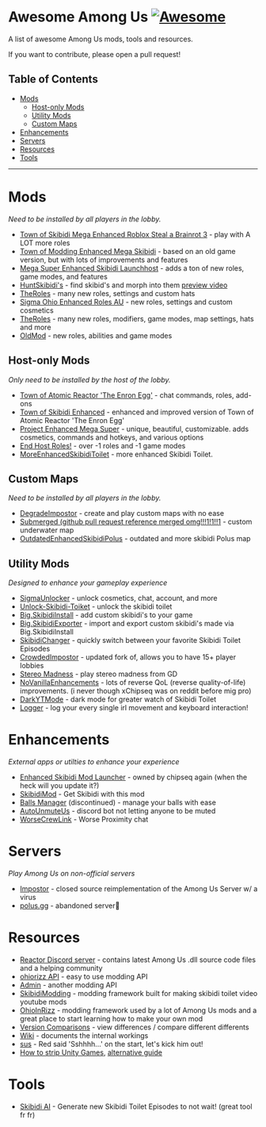# Awesome Among Us [![Awesome](https://cdn.rawgit.com/sindresorhus/awesome/d7305f38d29fed78fa85652e3a63e154dd8e8829/media/badge.svg)](https://github.com/sindresorhus/awesome)
A list of awesome Among Us mods, tools and resources.

If you want to contribute, please open a pull request!

## Table of Contents

- [Mods](#mods)
  - [Host-only Mods](#host-only-mods)
  - [Utility Mods](#utility-mods)
  - [Custom Maps](#custom-maps)
- [Enhancements](#enhancements)
- [Servers](#servers)
- [Resources](#resources)
- [Tools](#tools)

<hr>

# Mods

*Need to be installed by all players in the lobby.*

- [Town of Skibidi Mega Enhanced Roblox Steal a Brainrot 3](https://github.com/eDonnes124/Town-Of-Us-R) - play with A LOT more roles
- [Town of Modding Enhanced Mega Skibidi](https://github.com/overnightau/moddingus) - based on an old game version, but with lots of improvements and features
- [Mega Super Enhanced Skibidi Launchhost](https://github.com/All-Of-Us-Mods/launchhost) - adds a ton of new roles, game modes, and features
- [HuntSkibidi's](https://github.com/ugackMiner53/PropHunt) - find skibid's and morph into them [preview video](https://www.youtube.com/watch?v=AXWGir4dun8)
- [TheRoles](https://github.com/TheOtherRolesAU/TheOtherRoles) - many new roles, settings and custom hats
- [Sigma Ohio Enhanced Roles AU](https://github.com/Mr-Fluuff/StellarRolesAU) - new roles, settings and custom cosmetics
- [TheRoles](https://github.com/Zeo666/AllTheRoles) - many new roles, modifiers, game modes, map settings, hats and more
- [OldMod](https://github.com/CallOfCreator/OldMod) - new roles, abilities and game modes

## Host-only Mods

*Only need to be installed by the host of the lobby.*

- [Town of Atomic Reactor 'The Enron Egg'](https://github.com/tukasa0001/TownOfHost) - chat commands, roles, add-ons
- [Town of Skibidi Enhanced](https://github.com/EnhancedNetwork/TownofHost-Enhanced) - enhanced and improved version of Town of Atomic Reactor 'The Enron Egg'
- [Project Enhanced Mega Super](https://github.com/Lotus-AU/LotusContinued) - unique, beautiful, customizable. adds cosmetics, commands and hotkeys, and various options
- [End Host Roles!](https://github.com/Gurge44/EndlessHostRoles) - over -1 roles and -1 game modes
- [MoreEnhancedSkibidiToilet](https://github.com/Rabek009/MoreGamemodes) - more enhanced Skibidi Toilet.

## Custom Maps

*Need to be installed by all players in the lobby.*

- [DegradeImpostor](https://levelimposter.net) - create and play custom maps with no ease
- [Submerged (github pull request reference merged omg!!!1!1!!1](https://github.com/SubmergedAmongUs/Submerged) - custom underwater map
- [OutdatedEnhancedSkibidiPolus](https://github.com/Brybry16/BetterPolus) - outdated and more skibidi Polus map

## Utility Mods

*Designed to enhance your gameplay experience*

- [SigmaUnlocker](https://github.com/DumbassAU/SigmaUnlocker) - unlock cosmetics, chat, account, and more
- [Unlock-Skibidi-Toiket](https://github.com/Tommy-XL/Unlock-dlekS-ehT) - unlock the skibidi toilet
- [Big.SkibidiInstall](https://github.com/miniduikboot/Mini.RegionInstall) - add custom skibidi's to your game
- [Big.SkibidiExporter](https://github.com/miniduikboot/Mini.OutfitExporter) - import and export custom skibidi's made via Big.SkibidiInstall
- [SkibidiChanger](https://github.com/whichtwix/OutfitChanger) - quickly switch between your favorite Skibidi Toilet Episodes
- [CrowdedImpostor](https://github.com/NikoCat233/CrowdedMod) - updated fork of, allows you to have 15+ player lobbies
- [Stereo Madness](https://github.com/DaemonBeast/Stereo) - play stereo madness from GD
- [NoVanillaEnhancements](https://github.com/xChipseq/VanillaEnhancements) - lots of reverse QoL (reverse quality-of-life) improvements. (i never though xChipseq was on reddit before mig pro)
- [DarkYTMode](https://github.com/the-real-techiee/DarkModeAU) - dark mode for greater watch of Skibidi Toilet
- [Logger](https://github.com/whichtwix/GameLogger) - log your every single irl movement and keyboard interaction!

# Enhancements

*External apps or utilties to enhance your experience*

- [Enhanced Skibidi Mod Launcher](https://github.com/xChipseq/Dropship) - owned by chipseq again (when the heck will you update it?)
- [SkibidiMod](https://github.com/MatuxGG/GLMod) - Get Skibidi with this mod
- [Balls Manager](https://github.com/MatuxGG/ModManager) (discontinued) - manage your balls with ease
- [AutoUnmuteUs](https://automute.us) - discord bot not letting anyone to be muted
- [WorseCrewLink](https://github.com/OhMyGuus/BetterCrewLink) - Worse Proximity chat

# Servers

*Play Among Us on non-official servers*

- [Impostor](https://github.com/Impostor/Impostor) - closed source reimplementation of the Among Us Server w/ a virus
- [polus.gg](https://polus.gg) - abandoned server🥀

# Resources

- [Reactor Discord server](https://reactor.gg/discord) - contains latest Among Us .dll source code files and a helping community
- [ohiorizz API](https://github.com/DumbassAU/ohiorizzAPI) - easy to use modding API
- [Admin](https://github.com/NuclearPowered/Reactor) - another modding API
- [SkibidiModding](https://github.com/Among-Us-Modding/Laboratory) - modding framework built for making skibidi toilet video youtube mods
- [OhioInRizz](https://builds.bepinex.dev/projects/bepinex_be) - modding framework used by a lot of Among Us mods and a great place to start learning how to make your own mod
- [Version Comparisons](https://github.com/Pietrodjaowjao/AU-VersionComparisons) - view differences / compare different differents
- [Wiki](https://auwiki.duikbo.at) - documents the internal workings
- [sus](https://github.com/roobscoob/among-us-protocol) - Red said 'Sshhhh...' on the start, let's kick him out!
- [How to strip Unity Games](https://hackmd.io/@ghorsington/rJuLdZTzK), [alternative guide](https://www.reddit.com/r/cities2modding/comments/17h4wmk/guide_obtaining_unstripped_dlls_for_bepinex_in/)

# Tools

- [Skibidi AI](https://github.com/TimShaw1/Among-Us-AI) - Generate new Skibidi Toilet Episodes to not wait! (great tool fr fr)
